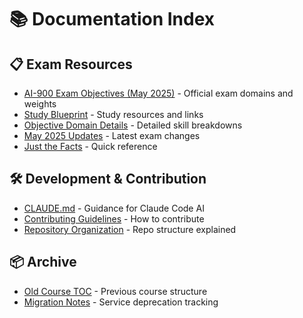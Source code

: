 # 📚 Documentation Index

## 📋 Exam Resources
- [AI-900 Exam Objectives (May 2025)](./exam-resources/AI-900-exam-objectives.md) - Official exam domains and weights
- [Study Blueprint](./exam-resources/AI-900-cert-study-blueprint.md) - Study resources and links
- [Objective Domain Details](./exam-resources/ai900-objective-domain.md) - Detailed skill breakdowns
- [May 2025 Updates](./exam-resources/ai-900-may-2025-od.md) - Latest exam changes
- [Just the Facts](./exam-resources/AI-900-just-the-facts.md) - Quick reference

## 🛠️ Development & Contribution
- [CLAUDE.md](./development/CLAUDE.md) - Guidance for Claude Code AI
- [Contributing Guidelines](./development/CONTRIBUTING.md) - How to contribute
- [Repository Organization](./development/repo-organization.md) - Repo structure explained

## 📦 Archive
- [Old Course TOC](./archive/course-toc.md) - Previous course structure
- [Migration Notes](./archive/current-concerns.md) - Service deprecation tracking